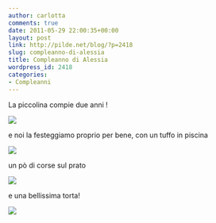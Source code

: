 ```yaml
---
author: carlotta
comments: true
date: 2011-05-29 22:00:35+00:00
layout: post
link: http://pilde.net/blog/?p=2418
slug: compleanno-di-alessia
title: Compleanno di Alessia
wordpress_id: 2418
categories:
- Compleanni
---
```


La piccolina compie due anni !

[![](http://pilde.net/blog/wp-content/uploads/2011/05/alessia.jpg)](http://None)

e noi la festeggiamo proprio per bene, con un tuffo in piscina

[![](http://pilde.net/blog/wp-content/uploads/2011/05/matidavide.jpg)](http://None)

un pò di corse sul prato

[![](http://pilde.net/blog/wp-content/uploads/2011/05/pallone.jpg)](http://None)

e una bellissima torta!

[![](http://pilde.net/blog/wp-content/uploads/2011/05/torta_alessia.jpg)](http://None)

